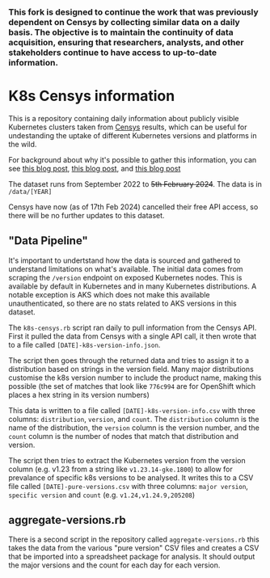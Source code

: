 ### This fork is designed to continue the work that was previously dependent on Censys by collecting similar data on a daily basis. The objective is to maintain the continuity of data acquisition, ensuring that researchers, analysts, and other stakeholders continue to have access to up-to-date information.

# K8s Censys information

This is a repository containing daily information about publicly visible Kubernetes clusters taken from [Censys](https://censys.io/) results, which can be useful for undestanding the uptake of different Kubernetes versions and platforms in the wild.

For background about why it's possible to gather this information, you can see [this blog post](https://raesene.github.io/blog/2021/06/05/A-Census-of-Kubernetes-Clusters/), [this blog post](https://raesene.github.io/blog/2022/07/03/lets-talk-about-kubernetes-on-the-internet/), and [this blog post](https://raesene.github.io/blog/2024/02/17/a-final-kubernetes-censys/)

The dataset runs from September 2022 to ~~5th February 2024~~. The data is in `/data/[YEAR]`

Censys have now (as of 17th Feb 2024) cancelled their free API access, so there will be no further updates to this dataset.

## "Data Pipeline"

It's important to undertstand how the data is sourced and gathered to understand limitations on what's available. The initial data comes from scraping the `/version` endpoint on exposed Kubernetes nodes. This is available by default in Kubernetes and in many Kubernetes distributions. A notable exception is AKS which does not make this available unauthenticated, so there are no stats related to AKS versions in this dataset.

The `k8s-censys.rb` script ran daily to pull information from the Censys API. First it pulled the data from Censys with a single API call, it then wrote that to a file called `[DATE]-k8s-version-info.json`.

The script then goes through the returned data and tries to assign it to a distribution based on strings in the version field. Many major distributions customise the k8s version number to include the product name, making this possible (the set of matches that look like `776c994` are for OpenShift which places a hex string in its version numbers) 

This data is written to a file called `[DATE]-k8s-version-info.csv` with three columns: `distribution`, `version`, and `count`. The `distribution` column is the name of the distribution, the `version` column is the version number, and the `count` column is the number of nodes that match that distribution and version.

The script then tries to extract the Kubernetes version from the version column (e.g. v1.23 from a string like `v1.23.14-gke.1800`) to allow for prevalance of specific k8s versions to be analysed. It writes this to a CSV file called `[DATE]-pure-versions.csv` with three columns: `major version`, `specific version` and `count` (e.g. `v1.24,v1.24.9,205208`)


## aggregate-versions.rb

There is a second script in the repository called `aggregate-versions.rb` this takes the data from the various "pure version" CSV files and creates a CSV that be imported into a spreadsheet package for analysis. It should output the major versions and the count for each day for each version.


